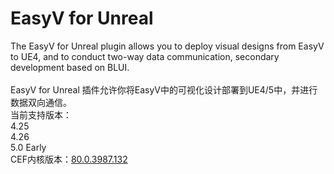 # EasyV for Unreal
> 
The EasyV for Unreal plugin allows you to deploy visual designs from EasyV to UE4, and to conduct two-way data communication, secondary development based on BLUI.  <br><br>
EasyV for Unreal 插件允许你将EasyV中的可视化设计部署到UE4/5中，并进行数据双向通信。<br>
当前支持版本：<br>
  4.25<br>
  4.26<br>
  5.0 Early<br>
CEF内核版本：[80.0.3987.132](https://github.com/chromiumembedded/cef/tree/3987)
>
